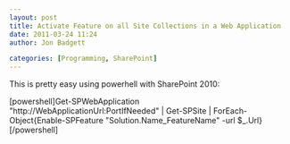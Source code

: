 ```yaml
---
layout: post
title: Activate Feature on all Site Collections in a Web Application
date: 2011-03-24 11:24
author: Jon Badgett

categories: [Programming, SharePoint]
---
```

This is pretty easy using powerhell with SharePoint 2010:

[powershell]Get-SPWebApplication &quot;http://WebApplicationUrl:PortIfNeeded&quot; | Get-SPSite | ForEach-Object{Enable-SPFeature &quot;Solution.Name_FeatureName&quot; -url $_.Url}[/powershell]
